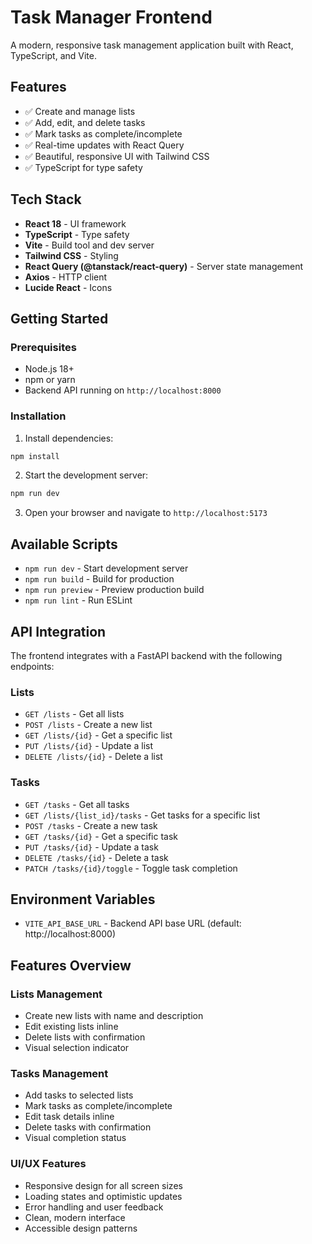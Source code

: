 # Task Manager Frontend

A modern, responsive task management application built with React, TypeScript, and Vite.

## Features

- ✅ Create and manage lists
- ✅ Add, edit, and delete tasks
- ✅ Mark tasks as complete/incomplete
- ✅ Real-time updates with React Query
- ✅ Beautiful, responsive UI with Tailwind CSS
- ✅ TypeScript for type safety

## Tech Stack

- **React 18** - UI framework
- **TypeScript** - Type safety
- **Vite** - Build tool and dev server
- **Tailwind CSS** - Styling
- **React Query (@tanstack/react-query)** - Server state management
- **Axios** - HTTP client
- **Lucide React** - Icons

## Getting Started

### Prerequisites

- Node.js 18+ 
- npm or yarn
- Backend API running on `http://localhost:8000`

### Installation

1. Install dependencies:
```bash
npm install
```

2. Start the development server:
```bash
npm run dev
```

3. Open your browser and navigate to `http://localhost:5173`

## Available Scripts

- `npm run dev` - Start development server
- `npm run build` - Build for production
- `npm run preview` - Preview production build
- `npm run lint` - Run ESLint

## API Integration

The frontend integrates with a FastAPI backend with the following endpoints:

### Lists
- `GET /lists` - Get all lists
- `POST /lists` - Create a new list
- `GET /lists/{id}` - Get a specific list
- `PUT /lists/{id}` - Update a list
- `DELETE /lists/{id}` - Delete a list

### Tasks
- `GET /tasks` - Get all tasks
- `GET /lists/{list_id}/tasks` - Get tasks for a specific list
- `POST /tasks` - Create a new task
- `GET /tasks/{id}` - Get a specific task
- `PUT /tasks/{id}` - Update a task
- `DELETE /tasks/{id}` - Delete a task
- `PATCH /tasks/{id}/toggle` - Toggle task completion

## Environment Variables

- `VITE_API_BASE_URL` - Backend API base URL (default: http://localhost:8000)

## Features Overview

### Lists Management
- Create new lists with name and description
- Edit existing lists inline
- Delete lists with confirmation
- Visual selection indicator

### Tasks Management
- Add tasks to selected lists
- Mark tasks as complete/incomplete
- Edit task details inline
- Delete tasks with confirmation
- Visual completion status

### UI/UX Features
- Responsive design for all screen sizes
- Loading states and optimistic updates
- Error handling and user feedback
- Clean, modern interface
- Accessible design patterns
